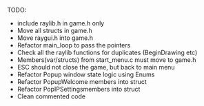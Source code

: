 TODO:
- include raylib.h in game.h only
- Move all structs in game.h
- Move raygui.h into game.h
- Refactor main_loop to pass the pointers
- Check all the raylib functions for duplicates (BeginDrawing etc)
- Members(var/structs) from start_menu.c must move to game.h
- ESC should not close the game, but back to main menu
- Refactor Popup window state logic using Enums
- Refactor PopupWelcome members into struct
- Refactor PopIPSettingsmembers into struct
- Clean commented code
